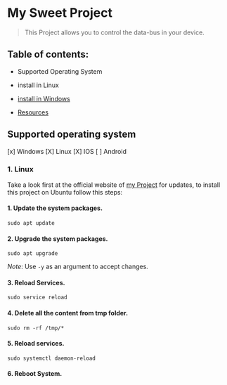 # My Sweet Project


>This Project allows you to control the data-bus in your device.

## Table of contents:


- Supported Operating System

- install in Linux

- [install in Windows]()

- [Resources]()

## Supported operating system

[x] Windows
[X] Linux
[X] IOS
[ ] Android

### 1. Linux

Take a look first at the official website of [my Project]() for updates, to install this project on Ubuntu follow this steps:

#### 1. Update the system packages.

```
sudo apt update
```


#### 2. Upgrade the system packages.

```
sudo apt upgrade
```

*Note*: Use ```-y``` as an argument to accept changes.


#### 3. Reload Services.

```
sudo service reload
```


#### 4. Delete all the content from tmp folder.

```
sudo rm -rf /tmp/*
```


#### 5. Reload services.

```
sudo systemctl daemon-reload
```


#### 6. Reboot System.

```

```


